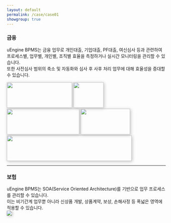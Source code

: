```yaml
---
layout: default
permalink: /case/case01
showgroup: true
---
```


### 금융  
uEngine BPMS는 금융 업무로 개인대출, 기업대출, PF대출, 여신심사 등과 관련하여 프로세스별, 업무별, 개인별, 조직별 효율을 측정하거나 실시간 모니터링을 관리할 수 있습니다.  
또한 사전심사 범위의 축소 및 자동화와 심사 후 사후 처리 업무에 대해 효율성을 증대할 수 있습니다.  

<img src='http://cfile10.uf.tistory.com/image/22406C36550A7C480503B9' style="width: 207px; height:81.5px; box-shadow: 2px 2px 10px silver;"> 
<img src='http://www.commeet.me/upload/groupware/etc_company/logo/658_company_logo.jpg' style="width: 96px; height:81.5px; box-shadow: 2px 2px 10px silver;"> 
<img src='http://cfile7.uf.tistory.com/image/136BB448509BB66D2BC590' style="width: 229.6px; height:81.5px; box-shadow: 2px 2px 10px silver;">
<img src='http://www.realtimetech.co.kr/wp-content/uploads/2015/05/kcb.png' style="width: 157.2px; height:81.5px; box-shadow: 2px 2px 10px silver;">
<img src='http://img.yonhapnews.co.kr/etc/inner/KR/2016/07/13/AKR20160713169000008_01_i.jpg' style="width: 395.6px; height:81.5px; box-shadow: 2px 2px 10px silver;">

- - -       
   

### 보험  
uEngine BPMS는 SOA(Service Oriented Architecture)를 기반으로 업무 프로세스를 관리할 수 있습니다.  
이는 비기간계 업무뿐 아니라 신상품 개발, 상품계약, 보상, 손해사정 등 폭넓은 영역에 적용할 수 있습니다.  
<img src='http://l.incru.it/2008/12/%EB%8C%80%ED%95%9C%EC%83%9D%EB%AA%85(%EA%B0%80%EB%A1%9C).jpg' style="box-shadow: 2px 2px 10px silver;">
